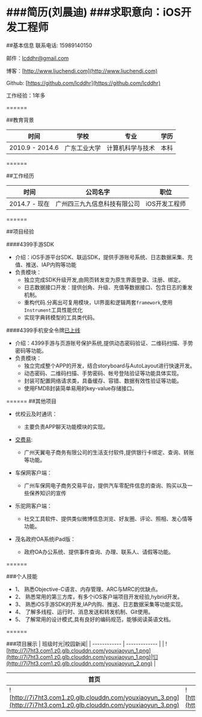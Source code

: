 ###简历(刘晨迪)
###求职意向：iOS开发工程师
=======

##基本信息
联系电话:	15989140150

邮件：lcddhr@gmail.com

博客：[http://www.liuchendi.com](http://www.liuchendi.com)

Github:	 [https://github.com/lcddhr](https://github.com/lcddhr)

工作经验：1年多

======

##教育背景

| 时间|学校| 专业 |学历|
| ------------ | ------------- | ------------ | ------------ |
| 2010.9 - 2014.6 | 广东工业大学 | 计算机科学与技术 |本科 |		

======

##工作经历

| 时间|公司名字| 职位 |
| ------------ | ------------- | ------------ |
| 2014.7 - 现在 | 广州四三九九信息科技有限公司 | iOS开发工程师 |

======



##项目经验

####4399手游SDK
* 	介绍：iOS手游平台SDK、联运SDK，提供手游账号系统、日志数据采集、充值、推送、IAP内购等功能
* 	负责模块：
	* 	独立完成SDK升级开发,由网页转发变为原生界面登录、注册、绑定。
	*	日志数据接口开发：提供创角、升级、充值等数据接口、包含日志的重发机制。
	*	重构代码.分离出可复用模块，UI界面和逻辑两套`framework`,使用`Instrument`工具性能优化
	*	实现字典转模型的工具类代码。
	
	
####4399手机安全令牌[已上线](https://itunes.apple.com/cn/app/4399an-quan-ling-pai/id976434718?mt=8)
*	介绍：4399手游与页游账号保护系统,提供动态密码验证、二维码扫描、手势密码等功能。
*	负责模块：
	*	独立完成整个APP的开发，结合storyboard与AutoLayout进行快速开发。
	*	动态密码、二维码扫描、手势密码、帐号登陆验证等功能具体实现。
	*	封装可配置网络请求类，具备缓存、容错、数据有效性验证等功能。
	*	使用FMDB封装简单易用的key-value存储接口。	


======
##其他项目
* 优校云及时通讯：
	*	 主要负责APP聊天功能模块的实现。

*	[交费易](https://itunes.apple.com/cn/app/jiao-fei-yi/id849587348?mt=8): 	
	*	广州天翼电子商务有限公司的生活支付软件,提供银行卡绑定、查询、转账等功能。
	
*	车保网客户端：

	*	广州车保网电子商务交易平台，提供汽车零配件信息的查询、购买以及一些保养知识的宣传	
*	乐驼网客户端：
	*	社交工具软件、提供类似微博信息浏览、好友圈、评论、照相、发心情等功能。	
*	茂名政府OA系统iPad版：
	*	政府OA办公系统、提供事件查询、办理、联系人、请假等功能。

======

###个人技能

*	1、	熟悉Objective-C语言、内存管理、ARC与MRC的优缺点。
*	2、 熟悉常用的第三方库，有多个iOS客户端项目开发经验,hybrid开发。
*	3、 熟悉iOS手游SDK的开发,IAP内购、推送、日志数据采集等功能实现。
*	4、 了解多线程、运行时、消息发送和转发机制、Git使用。
*	5、 了解常用的设计模式,具有良好的编码规范，能够阅读英语文档。

======


###项目展示
| 班级时光|校园新闻|
| ------------ | ------------- | 
| ![http://7i7ht3.com1.z0.glb.clouddn.com/youxiaoyun_1.png](http://7i7ht3.com1.z0.glb.clouddn.com/youxiaoyun_1.png)|![](http://7i7ht3.com1.z0.glb.clouddn.com/youxiaoyun_2.png) | 

| 首页|聊天|
| ------------ | ------------- | 
| ![http://7i7ht3.com1.z0.glb.clouddn.com/youxiaoyun_3.png](http://7i7ht3.com1.z0.glb.clouddn.com/youxiaoyun_3.png)|![http://7i7ht3.com1.z0.glb.clouddn.com/youxiaoyun_4.png](http://7i7ht3.com1.z0.glb.clouddn.com/youxiaoyun_4.png) | 





